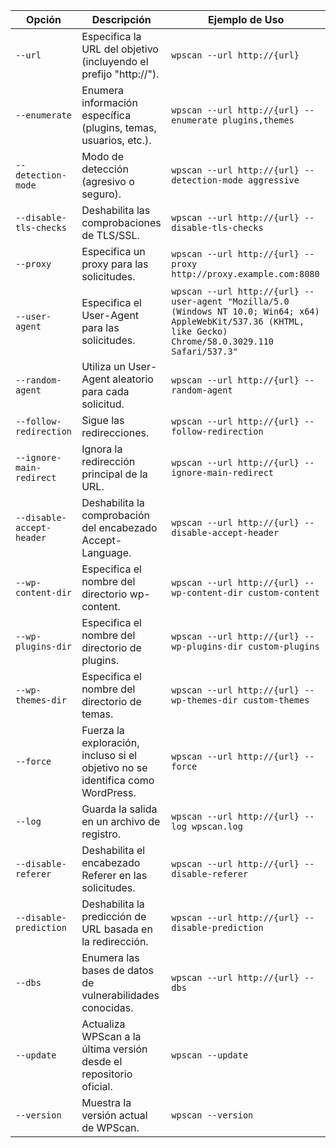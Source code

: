 


| Opción                   | Descripción                                                              | Ejemplo de Uso                                                  |
|--------------------------|--------------------------------------------------------------------------|-----------------------------------------------------------------|
| `--url`                  | Especifica la URL del objetivo (incluyendo el prefijo "http://").        | `wpscan --url http://{url}`                                     |
| `--enumerate`            | Enumera información específica (plugins, temas, usuarios, etc.).          | `wpscan --url http://{url} --enumerate plugins,themes`           |
| `--detection-mode`       | Modo de detección (agresivo o seguro).                                   | `wpscan --url http://{url} --detection-mode aggressive`         |
| `--disable-tls-checks`   | Deshabilita las comprobaciones de TLS/SSL.                               | `wpscan --url http://{url} --disable-tls-checks`                 |
| `--proxy`                | Especifica un proxy para las solicitudes.                                | `wpscan --url http://{url} --proxy http://proxy.example.com:8080` |
| `--user-agent`           | Especifica el User-Agent para las solicitudes.                          | `wpscan --url http://{url} --user-agent "Mozilla/5.0 (Windows NT 10.0; Win64; x64) AppleWebKit/537.36 (KHTML, like Gecko) Chrome/58.0.3029.110 Safari/537.3"` |
| `--random-agent`         | Utiliza un User-Agent aleatorio para cada solicitud.                    | `wpscan --url http://{url} --random-agent`                      |
| `--follow-redirection`   | Sigue las redirecciones.                                                | `wpscan --url http://{url} --follow-redirection`                |
| `--ignore-main-redirect` | Ignora la redirección principal de la URL.                              | `wpscan --url http://{url} --ignore-main-redirect`              |
| `--disable-accept-header` | Deshabilita la comprobación del encabezado Accept-Language.             | `wpscan --url http://{url} --disable-accept-header`             |
| `--wp-content-dir`       | Especifica el nombre del directorio wp-content.                         | `wpscan --url http://{url} --wp-content-dir custom-content`    |
| `--wp-plugins-dir`       | Especifica el nombre del directorio de plugins.                         | `wpscan --url http://{url} --wp-plugins-dir custom-plugins`    |
| `--wp-themes-dir`        | Especifica el nombre del directorio de temas.                           | `wpscan --url http://{url} --wp-themes-dir custom-themes`      |
| `--force`                | Fuerza la exploración, incluso si el objetivo no se identifica como WordPress. | `wpscan --url http://{url} --force`                            |
| `--log`                  | Guarda la salida en un archivo de registro.                             | `wpscan --url http://{url} --log wpscan.log`                   |
| `--disable-referer`      | Deshabilita el encabezado Referer en las solicitudes.                  | `wpscan --url http://{url} --disable-referer`                  |
| `--disable-prediction`   | Deshabilita la predicción de URL basada en la redirección.             | `wpscan --url http://{url} --disable-prediction`               |
| `--dbs`                  | Enumera las bases de datos de vulnerabilidades conocidas.               | `wpscan --url http://{url} --dbs`                              |
| `--update`               | Actualiza WPScan a la última versión desde el repositorio oficial.     | `wpscan --update`                                              |
| `--version`              | Muestra la versión actual de WPScan.                                    | `wpscan --version`                                             |
